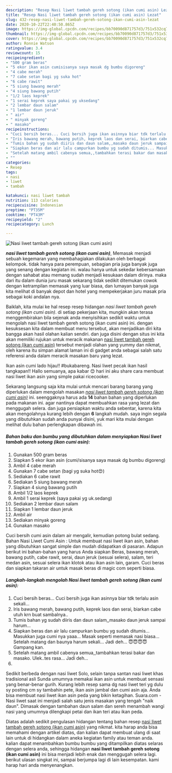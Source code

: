 ```yaml
---
description: "Resep Nasi liwet tambah gereh sotong (ikan cumi asin) Lezat"
title: "Resep Nasi liwet tambah gereh sotong (ikan cumi asin) Lezat"
slug: 432-resep-nasi-liwet-tambah-gereh-sotong-ikan-cumi-asin-lezat
date: 2020-10-22T22:40:50.865Z
image: https://img-global.cpcdn.com/recipes/bb70090d871757d3/751x532cq70/nasi-liwet-tambah-gereh-sotong-ikan-cumi-asin-foto-resep-utama.jpg
thumbnail: https://img-global.cpcdn.com/recipes/bb70090d871757d3/751x532cq70/nasi-liwet-tambah-gereh-sotong-ikan-cumi-asin-foto-resep-utama.jpg
cover: https://img-global.cpcdn.com/recipes/bb70090d871757d3/751x532cq70/nasi-liwet-tambah-gereh-sotong-ikan-cumi-asin-foto-resep-utama.jpg
author: Ronnie Watson
ratingvalue: 3.4
reviewcount: 15
recipeingredient:
- "500 gram beras"
- "5 ekor ikan asin cumisisanya saya masak dg bumbu digoreng"
- "4 cabe merah"
- "7 cabe setan bagi yg suka hot"
- "6 cabe rawit"
- "5 siung bawang merah"
- "4 siung bawang putih"
- "1/2 laos keprek"
- "1 serai keprek saya pakai yg uksedang"
- "2 lembar daun salam"
- "1 lembar daun jeruk"
- " air"
- " minyak goreng"
- " masako"
recipeinstructions:
- "Cuci bersih beras... Cuci bersih juga ikan asinnya biar tdk terlalu asin sekali..."
- "Iris bawang merah, bawang putih, keprek laos dan serai, biarkan cabe utuh krn buat sambalnya.."
- "Tumis bahan yg sudah diiris dan daun salam,,masako daun jeruk sampai harum..."
- "Siapkan beras dan air lalu campurkan bumbu yg sudah ditumis... Masukkan juga cumi nya yaaa... Masak seperti memasak nasi biasa... Setelah matang dan baunya harum sekali... Jadi deh... 😇😇😇😇Gampang kan."
- "Setelah matang ambil cabenya semua,,tambahkan terasi bakar dan masako. Ulek..tes rasa... Jadi deh..."
- ""
categories:
- Resep
tags:
- nasi
- liwet
- tambah

katakunci: nasi liwet tambah 
nutrition: 113 calories
recipecuisine: Indonesian
preptime: "PT35M"
cooktime: "PT43M"
recipeyield: "2"
recipecategory: Lunch

---
```



![Nasi liwet tambah gereh sotong (ikan cumi asin)](https://img-global.cpcdn.com/recipes/bb70090d871757d3/751x532cq70/nasi-liwet-tambah-gereh-sotong-ikan-cumi-asin-foto-resep-utama.jpg)

<b><i>nasi liwet tambah gereh sotong (ikan cumi asin)</i></b>, Memasak menjadi sebuah kegemaran yang membahagiakan dilakukan oleh berbagai kelompok. tidak hanya para perempuan, sebagian pria juga banyak juga yang senang dengan kegiatan ini. walau hanya untuk sekedar kebersamaan dengan sahabat atau memang sudah menjadi kesukaan dalam dirinya. maka dari itu dalam dunia juru masak sekarang tidak sedikit ditemukan cowok dengan ketrampilan memasak yang luar biasa, dan lumayan banyak juga kita melihat di banyak depot dan hotel yang mempekerjakan juru masak pria sebagai koki andalan nya.

Baiklah, kita mulai ke hal resep resep hidangan <i>nasi liwet tambah gereh sotong (ikan cumi asin)</i>. di setiap pekerjaan kita, mungkin akan terasa menggembirakan bila sejenak anda menyisihkan sedikit waktu untuk mengolah nasi liwet tambah gereh sotong (ikan cumi asin) ini. dengan kesuksesan kita dalam membuat menu tersebut, akan menjadikan diri kita bangga akan hasil olahan kalian sendiri. dan juga disini dengan situs ini kita akan memiliki rujukan untuk meracik makanan <u>nasi liwet tambah gereh sotong (ikan cumi asin)</u> tersebut menjadi olahan yang yummy dan nikmat, oleh karena itu simpan alamat laman ini di gadget anda sebagai salah satu referensi anda dalam meracik masakan baru yang lezat.

Ikan asin cumi lado hijau!! #bukabareng. Nasi liwet pecak ikan hasil tangkapan!! Hallo semuanya, apa kabar 😊 hari ini aku share cara membuat nasi liwet ikan asin yang simple pakai ricecooker.


Sekarang langsung saja kita mulai untuk mencari barang barang yang diperlukan dalam mengolah masakan <u><i>nasi liwet tambah gereh sotong (ikan cumi asin)</i></u> ini. seenggaknya harus ada <b>14</b> bahan bahan yang diperlukan pada makanan ini. agar nantinya dapat membuahkan rasa yang lezat dan menggugah selera. dan juga persiapkan waktu anda sebentar, karena kita akan mengolahnya kurang lebih dengan <b>6</b> langkah mudah. saya ingin segala yang dibutuhkan sudah anda punyai disini, yuk mari kita mulai dengan melihat dulu bahan perlengkapan dibawah ini.

<!--inarticleads1-->

##### Bahan baku dan bumbu yang dibutuhkan dalam menyiapkan Nasi liwet tambah gereh sotong (ikan cumi asin):

1. Gunakan 500 gram beras
1. Siapkan 5 ekor ikan asin (cumi/sisanya saya masak dg bumbu digoreng)
1. Ambil 4 cabe merah
1. Gunakan 7 cabe setan (bagi yg suka hot😍)
1. Sediakan 6 cabe rawit
1. Sediakan 5 siung bawang merah
1. Siapkan 4 siung bawang putih
1. Ambil 1/2 laos keprek
1. Ambil 1 serai keprek (saya pakai yg uk.sedang)
1. Sediakan 2 lembar daun salam
1. Siapkan 1 lembar daun jeruk
1. Ambil  air
1. Sediakan  minyak goreng
1. Gunakan  masako


Cuci bersih cumi asin dalam air mengalir, kemudian potong bulat sedang. Bahan Nasi Liwet Cumi Asin : Untuk membuat nasi liwet ikan asin, bahan yang dibutuhkan sangat simple dan mudah didapatkan di pasaran. Adapun berikut ini bahan-bahan yang harus Anda siapkan Beras, bawang merah, bawang putih, cabe rawit, serai, daun jeruk (sesuai selera), salam, teri medan asin, sesuai selera ikan klotok atau ikan asin lain, garam. Cuci beras dan siapkan takaran air untuk masak beras di magic com seperti biasa. 

<!--inarticleads2-->

##### Langkah-langkah mengolah Nasi liwet tambah gereh sotong (ikan cumi asin):

1. Cuci bersih beras... Cuci bersih juga ikan asinnya biar tdk terlalu asin sekali...
1. Iris bawang merah, bawang putih, keprek laos dan serai, biarkan cabe utuh krn buat sambalnya..
1. Tumis bahan yg sudah diiris dan daun salam,,masako daun jeruk sampai harum...
1. Siapkan beras dan air lalu campurkan bumbu yg sudah ditumis... Masukkan juga cumi nya yaaa... Masak seperti memasak nasi biasa... Setelah matang dan baunya harum sekali... Jadi deh... 😇😇😇😇Gampang kan.
1. Setelah matang ambil cabenya semua,,tambahkan terasi bakar dan masako. Ulek..tes rasa... Jadi deh...
1. 


Sedikit berbeda dengan nasi liwet Solo, selain tanpa santan nasi liwet khas tradisional asli Sunda umumnya memakai ikan asin untuk membuat sensasi yang benar-benar gurih. Kurang lebih resep sama dg nasi liwet teri yg dulu sy posting cm sy tambahin pete, ikan asin jambal dan cumi asin aja. Anda bisa membuat nasi liwet ikan asin peda yang bikin ketagihan. Suara.com - Nasi liwet saat ini menjadi salah satu jenis masakan yang tengah &#34;naik daun&#34;. Dimasak dengan tambahan daun salam dan sereh menambah wangi nasi yang umumnya dilengkapi petai dan ikan teri atau ikan peda. 

Diatas adalah sedikit pengulasan hidangan tentang bahan resep <u>nasi liwet tambah gereh sotong (ikan cumi asin)</u> yang nikmat. kita harap anda bisa memahami dengan artikel diatas, dan kalian dapat membuat ulang di saat lain untuk di hidangkan dalam aneka kegiatan family atau teman anda. kalian dapat menambahkan bumbu bumbu yang ditampilkan diatas selaras dengan selera anda, sehingga hidangan <b>nasi liwet tambah gereh sotong (ikan cumi asin)</b> ini bisa menjadi lebih enak dan menggugah selera lagi. berikut ulasan singkat ini, sampai berjumpa lagi di lain kesempatan. kami harap hari anda menyenangkan.
